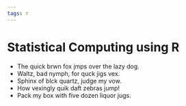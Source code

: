 ```yaml
---
tags: r
---
```


# Statistical Computing using R

- The quick brwn fox jmps over the lazy dog.
- Waltz, bad nymph, for quck jigs vex.
- Sphinx of blck quartz, judge my vow.
- How vexingly quik daft zebras jump!
- Pack my box with five dozen liquor jugs.

